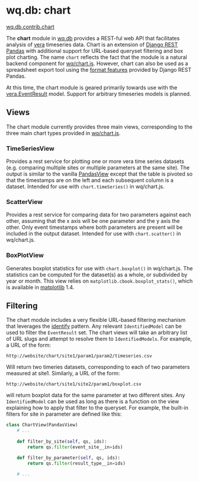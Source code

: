 wq.db: chart
============

[wq.db.contrib.chart]

The **chart** module in [wq.db] provides a REST-ful web API that facilitates analysis of [vera] timeseries data.  Chart is an extension of [Django REST Pandas] with additional support for URL-based queryset filtering and box plot charting.  The name `chart` reflects the fact that the module is a natural backend component for [wq/chart.js].  However, chart can also be used as a spreadsheet export tool using the [format features] provided by Django REST Pandas.

At this time, the chart module is geared primarily towards use with the [vera.EventResult] model.  Support for arbitrary timeseries models is planned.

## Views

The chart module currently provides three main views, corresponding to the three main chart types provided in [wq/chart.js].

### TimeSeriesView
Provides a rest service for plotting one or more vera time series datasets (e.g. comparing multiple sites or multiple parameters at the same site).  The output is similar to the vanilla [PandasView] except that the table is pivoted so that the timestamps are on the left and each subsequent column is a dataset.  Intended for use with `chart.timeSeries()` in wq/chart.js.

### ScatterView
Provides a rest service for comparing data for two parameters against each other, assuming that the x axis will be one parameter and the y axis the other.  Only event timestamps where both parameters are present will be included in the output dataset.  Intended for use with `chart.scatter()` in wq/chart.js.

### BoxPlotView
Generates boxplot statistics for use with `chart.boxplot()` in wq/chart.js.  The statistics can be computed for the dataset(s) as a whole, or subdivided by year or month.  This view relies on `matplotlib.cbook.boxplot_stats()`, which is available in [matplotlib] 1.4.

## Filtering

The chart module includes a very flexible URL-based filtering mechanism that leverages the [identify] pattern.  Any relevant `IdentifiedModel` can be used to filter the `EventResult` set.  The chart views will take an arbitrary list of URL slugs and attempt to resolve them to `IdentifiedModels`.  For example, a URL of the form:

`http://website/chart/site1/param1/param2/timeseries.csv`

Will return two timeries datasets, corresponding to each of two parameters measured at site1.  Similarly, a URL of the form:

`http://website/chart/site1/site2/param1/boxplot.csv`

will return boxplot data for the same parameter at two different sites.  Any `IdentifiedModel` can be used as long as there is a function on the view explaining how to apply that filter to the queryset.  For example, the built-in filters for site in parameter are defined like this:

```python
class ChartView(PandasView)
    # ...
    
    def filter_by_site(self, qs, ids):
        return qs.filter(event_site__in=ids)

    def filter_by_parameter(self, qs, ids):
        return qs.filter(result_type__in=ids)
    
    # ...
```

[wq.db.contrib.chart]: https://github.com/wq/wq.db/blob/master/contrib/chart
[wq.db]: http://wq.io/wq.db
[vera]: http://wq.io/vera
[vera.EventResult]: http://wq.io/docs/vera
[wq/chart.js]: http://wq.io/docs/chart-js
[Django REST Pandas]: https://github.com/wq/django-rest-pandas
[format features]: https://github.com/wq/django-rest-pandas#supported-formats
[PandasView]: https://github.com/wq/django-rest-pandas#usage
[matplotlib]: https://github.com/matplotlib/matplotlib
[identify]: http://wq.io/docs/identify
